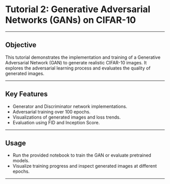 # Tutorial 2: Generative Adversarial Networks (GANs) on CIFAR-10

---

## Objective
This tutorial demonstrates the implementation and training of a Generative Adversarial Network (GAN) to generate realistic CIFAR-10 images. It explores the adversarial learning process and evaluates the quality of generated images.

---

## Key Features
- Generator and Discriminator network implementations.
- Adversarial training over 100 epochs.
- Visualizations of generated images and loss trends.
- Evaluation using FID and Inception Score.

---

## Usage
- Run the provided notebook to train the GAN or evaluate pretrained models.
- Visualize training progress and inspect generated images at different epochs. 

---
